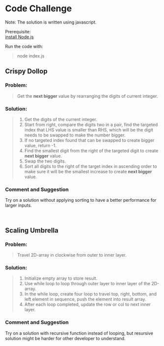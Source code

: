 # Code Challenge

Note: The solution is written using javascript.

Prerequisite: <br/>
[install Node.js](https://nodejs.org/en)

Run the code with:
> node index.js

## Crispy Dollop

### Problem: 
> Get the **next bigger** value by rearranging the digits of current integer.

### Solution:
> 1. Get the digits of the current integer.
> 2. Start from right, compare the digits two in a pair, find the targeted index that LHS value is smaller than RHS, which will be the digit needs to be swapped to make the number bigger.
> 3. If no targeted index found that can be swapped to create bigger value, return -1.
> 4. Find the smallest digit from the right of the targeted digit to create **next bigger** value.
> 5. Swap the two digits.
> 6. Sort all digits to the right of the target index in ascending order to make sure it will be the smallest increase to create **next bigger** value.

### Comment and Suggestion
Try on a solution without applying sorting to have a better performance for larger inputs.

<br/>

## Scaling Umbrella

### Problem: 
> Travel 2D-array in clockwise from outer to inner layer.

### Solution:
> 1. Initialize empty array to store result.
> 2. Use while loop to loop through outer layer to inner layer of the 2D-array.
> 3. In the while loop, create four loop to travel top, right, bottom, and left element in sequence, push the element into result array.
> 4. After each loop completed, update the row or col to next inner layer.

### Comment and Suggestion
Try on a solution with recursive function instead of looping, but resursive solution might be harder for other developer to understand.